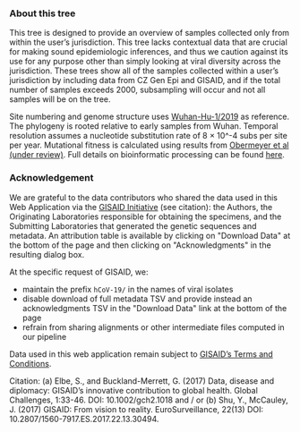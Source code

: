 ### About this tree
This tree is designed to provide an overview of samples collected only from within the user’s jurisdiction. This tree lacks contextual data that are crucial for making sound epidemiologic inferences, and thus we caution against its use for any purpose other than simply looking at viral diversity across the jurisdiction. These trees show all of the samples collected within a user’s jurisdiction by including data from CZ Gen Epi and GISAID, and if the total number of samples exceeds 2000, subsampling will occur and not all samples will be on the tree. 

Site numbering and genome structure uses [Wuhan-Hu-1/2019](https://www.ncbi.nlm.nih.gov/nuccore/MN908947) as reference. The phylogeny is rooted relative to early samples from Wuhan. Temporal resolution assumes a nucleotide substitution rate of 8 &times; 10^-4 subs per site per year. Mutational fitness is calculated using results from [Obermeyer et al (under review)](https://www.medrxiv.org/content/10.1101/2021.09.07.21263228v1). Full details on bioinformatic processing can be found [here](https://github.com/nextstrain/ncov).


### Acknowledgement
We are grateful to the data contributors who shared the data used in this Web Application via the [GISAID Initiative](https://gisaid.org) (see citation): the Authors, the Originating Laboratories responsible for obtaining the specimens, and the Submitting Laboratories that generated the genetic sequences and metadata. An attribution table is available by clicking on "Download Data" at the bottom of the page and then clicking on "Acknowledgments" in the resulting dialog box.

At the specific request of GISAID, we:
 - maintain the prefix `hCoV-19/` in the names of viral isolates
 - disable download of full metadata TSV and provide instead an acknowledgments TSV in the "Download Data" link at the bottom of the page
 - refrain from sharing alignments or other intermediate files computed in our pipeline

Data used in this web application remain subject to [GISAID’s Terms and Conditions](http://www.gisaid.org/DAA/).

Citation: (a) Elbe, S., and Buckland-Merrett, G. (2017) Data, disease and diplomacy: GISAID’s innovative contribution to global health. Global Challenges, 1:33-46. DOI: 10.1002/gch2.1018 and / or (b) Shu, Y., McCauley, J. (2017) GISAID: From vision to reality. EuroSurveillance, 22(13) DOI: 10.2807/1560-7917.ES.2017.22.13.30494.
